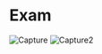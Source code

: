 # Exam
![Capture](https://user-images.githubusercontent.com/120078156/228148129-cf93ea4a-ba83-4555-a57b-9ceb09a9e9b4.PNG)
![Capture2](https://user-images.githubusercontent.com/120078156/228148153-93b13f6a-fbdb-4793-952c-8496da96cb68.PNG)
